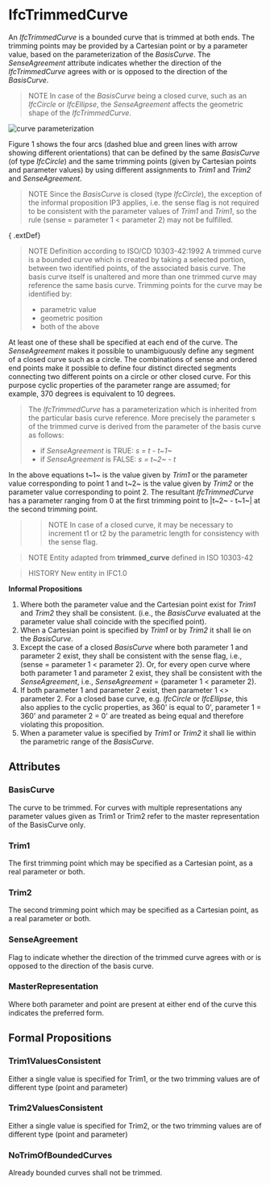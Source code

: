 # IfcTrimmedCurve

An _IfcTrimmedCurve_ is a bounded curve that is trimmed at both ends. The trimming points may be provided by a Cartesian point or by a parameter value, based on the parameterization of the _BasisCurve_. The _SenseAgreement_ attribute indicates whether the direction of the _IfcTrimmedCurve_ agrees with or is opposed to the direction of the _BasisCurve_.

> NOTE In case of the _BasisCurve_ being a closed curve, such as an _IfcCircle_ or _IfcEllipse_, the _SenseAgreement_ affects the geometric shape of the _IfcTrimmedCurve_.

![curve parameterization](../../../../figures/ifctrimmedcurve_parameterization.png "Figure 1 &mdash; Trimmed curve parameterization")

Figure 1 shows the four arcs (dashed blue and green lines with arrow showing different orientations) that can be defined by the same _BasisCurve_ (of type _IfcCircle_) and the same trimming points (given by Cartesian points and parameter values) by using different assignments to _Trim1_ and _Trim2_ and _SenseAgreement_.

> NOTE Since the _BasisCurve_ is closed (type _IfcCircle_), the exception of the informal proposition IP3 applies, i.e. the sense flag is not required to be consistent with the parameter values of _Trim1_ and _Trim1_, so the rule (sense = parameter 1 < parameter 2) may not be fulfilled.

{ .extDef}
> NOTE Definition according to ISO/CD 10303-42:1992
> A trimmed curve is a bounded curve which is created by taking a selected portion, between two identified points, of the associated basis curve. The basis curve itself is unaltered and more than one trimmed curve may reference the same basis curve. Trimming points for the curve may be identified by:
>
> * parametric value
> * geometric position
> * both of the above

At least one of these shall be specified at each end of the curve. The _SenseAgreement_ makes it possible to unambiguously define any segment of a closed curve such as a circle. The combinations of sense and ordered end points make it possible to define four distinct directed segments connecting two different points on a circle or other closed curve. For this purpose cyclic properties of the parameter range are assumed; for example, 370 degrees is equivalent to 10 degrees.
>
> The _IfcTrimmedCurve_ has a parameterization which is inherited from the particular basis curve reference. More precisely the parameter s of the trimmed curve is derived from the parameter of the basis curve as follows:
>
> * if _SenseAgreement_ is TRUE: _s = t - t~1~_
> * if _SenseAgreement_ is FALSE: _s = t~2~ - t_

In the above equations t~1~ is the value given by _Trim1_ or the parameter value corresponding to point 1 and t~2~ is the value given by _Trim2_ or the parameter value corresponding to point 2. The resultant _IfcTrimmedCurve_ has a parameter ranging from 0 at the first trimming point to |t~2~ - t~1~| at the second trimming point.
>
>> NOTE In case of a closed curve, it may be necessary to increment t1 or t2 by the parametric length for consistency with the sense flag.


>
> NOTE Entity adapted from **trimmed_curve** defined in ISO 10303-42

> HISTORY New entity in IFC1.0

**Informal Propositions**

1. Where both the parameter value and the Cartesian point exist for _Trim1_ and _Trim2_ they shall be consistent. (i.e., the _BasisCurve_ evaluated at the parameter value shall coincide with the specified point).
2. When a Cartesian point is specified by _Trim1_ or by _Trim2_ it shall lie on the _BasisCurve_.
3. Except the case of a closed _BasisCurve_ where both parameter 1 and parameter 2 exist, they shall be consistent with the sense flag, i.e., (sense = parameter 1 < parameter 2). Or, for every open curve where both parameter 1 and parameter 2 exist, they shall be consistent with the _SenseAgreement_, i.e., _SenseAgreement_ = (parameter 1 < parameter 2).
4. If both parameter 1 and parameter 2 exist, then parameter 1 <> parameter 2. For a closed base curve, e.g. _IfcCircle_ or _IfcEllipse_, this also applies to the cyclic properties, as 360' is equal to 0', parameter 1 = 360' and parameter 2 = 0' are treated as being equal and therefore violating this proposition.
5. When a parameter value is specified by _Trim1_ or _Trim2_ it shall lie within the parametric range of the _BasisCurve_.

## Attributes

### BasisCurve
The curve to be trimmed. For curves with multiple representations any parameter values given as Trim1 or Trim2 refer to the master representation of the BasisCurve only.

### Trim1
The first trimming point which may be specified as a Cartesian point, as a real parameter or both.

### Trim2
The second trimming point which may be specified as a Cartesian point, as a real parameter or both.

### SenseAgreement
Flag to indicate whether the direction of the trimmed curve agrees with or is opposed to the direction of the basis curve.

### MasterRepresentation
Where both parameter and point are present at either end of the curve this indicates the preferred form.

## Formal Propositions

### Trim1ValuesConsistent
Either a single value is specified for Trim1, or the two trimming values are of different type (point and parameter)

### Trim2ValuesConsistent
Either a single value is specified for Trim2, or the two trimming values are of different type (point and parameter)

### NoTrimOfBoundedCurves
Already bounded curves shall not be trimmed.
